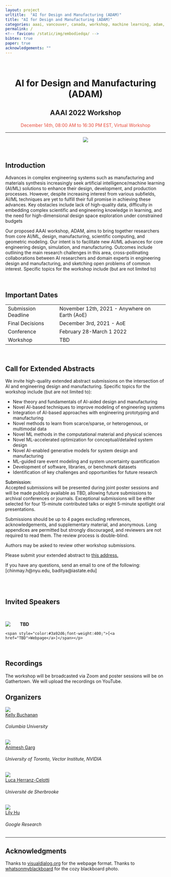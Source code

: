 ```yaml
---
layout: project
urltitle:  "AI for Design and Manufacturing (ADAM)"
title: "AI for Design and Manufacturing (ADAM)"
categories: aaai, vancouver, canada, workshop, machine learning, adam, 2022, aaai2022
permalink: /
<!-- favicon: /static/img/embodiedqa/ -->
bibtex: true
paper: true
acknowledgements: ""
---
```


<br>
<div class="row">
  <div class="col-xs-12">
    <center><h1>AI for Design and Manufacturing (ADAM)</h1></center>
    <center><h2>AAAI 2022 Workshop</h2></center>
    <center><span style="color:#e74c3c;font-weight:400;">
      December 14th, 08:00 AM to 16:30 PM EST,
      Virtual Workshop
    </span></center>
  </div>
</div>

<hr>

<div class="row" id="intro"> 
  <div class="col-md-12">
   <center>
    <img src="{{ "/static/img/banner/" | prepend:site.baseurl }}"> 
    </center>
    <p> </p> 
  </div> 
</div>

<br>
<div class="row" id="intro">
  <div class="col-xs-12">
    <h2>Introduction</h2>
  </div>
</div>
<div class="row">
  <div class="col-xs-12">
<p>

<p>
Advances in complex engineering systems such as manufacturing and materials synthesis increasingly seek artificial intelligence/machine learning (AI/ML) solutions to enhance their design, development, and production processes. However, despite increasing interest from various subfields, AI/ML techniques are yet to fulfill their full promise in achieving these advances. Key obstacles include lack of high-quality data, difficulty in embedding complex scientific and engineering knowledge in learning, and the need for high-dimensional design space exploration under constrained budgets
</p>

<p>
Our proposed AAAI  workshop, ADAM, aims to bring together researchers from core AI/ML, design, manufacturing, scientific computing, and geometric modeling. Our intent is to facilitate new AI/ML advances for core engineering design, simulation, and manufacturing. Outcomes include outlining the main research challenges in this area, cross-pollinating collaborations between AI researchers and domain experts in engineering design and manufacturing, and sketching open problems of common interest. Specific topics for the workshop include (but are not limited to)



</p>


<p>

</p>

<br>

<div class="row" id="dates">
  <div class="col-xs-12">
    <h2>Important Dates</h2>
  </div>
</div>

<div class="row">
  <div class="col-xs-12">
    <table class="table table-striped">
      <tbody>
        <tr>
          <td>Submission Deadline</td>
          <td>November 12th,  2021 - Anywhere on Earth (AoE)</td>
        </tr>
        <tr>
          <td>Final Decisions</td>
          <td>December 3rd, 2021 - AoE </td>
        </tr>
        <tr>
          <td>Conference</td>
          <td>February 28-March 1 2022</td>
        </tr>
        <tr>
          <td>Workshop</td>
          <td>TBD</td>
        </tr>
      </tbody>
    </table>
  </div>
</div><br>

<div class="row" id="cfp">
  <div class="col-xs-12">
    <h2>Call for Extended Abstracts</h2>
  </div>
</div>
<div class="row">
  <div class="col-xs-12">
    <p>
      We invite high-quality extended abstract submissions on the intersection of AI and engineering design and manufacturing. Specific topics for the workshop include (but are not limited to):
    </p>

<p>  
<div class="row">
  <div class="col-xs-12">
    <ul>
      <li>New theory and fundamentals of AI-aided design and manufacturing </li>
      <li>Novel AI-based techniques to improve modeling of engineering systems </li>
      <li>Integration of AI-based approaches with engineering prototyping and manufacturing </li>
      <li>Novel methods to learn from scarce/sparse, or heterogenous, or multimodal data </li>
      <li>Novel ML methods in the computational material and physical sciences </li>
      <li>Novel ML-accelerated optimization for conceptual/detailed system design </li>
      <li>Novel AI-enabled generative models for system design and manufacturing </li>
      <li>ML-guided rare event modeling and system uncertainty quantification </li>
      <li>Development of software, libraries, or benchmark datasets  </li>
      <li>Identification of key challenges and opportunities for future research  </li>
    </ul>
  </div>
</div>
</p>

  <p> <span style="font-weight:500;">Submission:</span>
  <br/>
    Accepted submissions will be presented during joint poster sessions and will be made publicly available as TBD, allowing future submissions to archival conferences or journals. 
    Exceptional submissions will be either selected for four 15-minute contributed talks
    or eight 5-minute spotlight oral presentations. 
  </p>

  <p>
  Submissions should be up to 4 pages excluding references, acknowledgements, and supplementary material, and anonymous. Long appendices are permitted but strongly discouraged, and reviewers are not required to read them. The review process is double-blind.
  </p>

  <p>
  Authors may be asked to review other workshop submissions. 
  </p>
  <p>
  Please submit your extended abstract to <span style="color:#3a92d6;font-weight:400;"><a href="TBD">this address.</a></span>
   </p>
    <p>
  If you have any questions, send an email to one of the following: [chinmay.h@nyu.edu, baditya@iastate.edu]
  </p>

  </div>

</div><br>

<!-- 

<div class="row" id="schedule">
  <div class="col-xs-12">
    <h2>Schedule</h2>
  </div>
</div>

<div class="row">
  <div class="col-xs-12">
    <p><b>(EST) Morning </b></p>
    <ul>
      <li>08:00 AM : Introduction and opening remarks</li>
      <li>08:15 AM : Invited Talk 1 </li>
      <li>09:00 AM : Contributed Talk 1 </li>
      <li>09:15 AM : Coffee Break</li>
      <li>09:20 AM : Poster Spotlights (2x5min)</li>
      <li>09:30 AM : Poster Session 1</li>
      <li>10:15 AM : Invited Talk 2</li>
      <li>11:00 AM : Coffee Break</li>
      <li>11:05 AM : Panel discussion      </li>
      <li>12:15 AM : Lunch Break                </li>
    </ul>
    <p><b>(EST) Afternoon </b></p>
    <ul>
      <li>13:15 AM : Invited Talk 3</li>
      <li>14:00 AM : Contributed Talk 2</li>
      <li>14:15 AM : Coffee Break</li>
      <li>14:20 AM : Poster Spotlights 2 (2x5min)</li>
      <li>14:30 AM : Poster Session 2</li>
      <li>15:15 AM : Invited Talk 4</li>
      <li>16:00 AM : Contributed Talk 3</li>
      <li>16:15 AM : Contributed Talk 4</li>
      <li>16:30 AM : End</li>
    </ul>
  </div>
</div>

 -->
<br>
<div class="row" id="speakers">
  <div class="col-xs-12">
    <h2>Invited Speakers</h2>
  </div>
</div><br>



<div class="row">
  <div class="col-md-12">
    <img class="speaker-pic" style="float:left;margin-right:30px;" src="{{ "/static/img/people/jd" | prepend:site.baseurl }}">
    <p><b>TBD</b>
        
    <span style="color:#3a92d6;font-weight:400;">[<a href="TBD">Webpage</a>]</span></p>
  </div>
</div><br>


<div class="row" id="recordings">
    <div class="col-xs-12">
    <h2>Recordings</h2>
  </div>
</div>

<div class="row">
  <div class="col-xs-12">
    <p>
    The workshop will be broadcasted via Zoom and poster sessions will be on Gathertown. We will upload the recordings on YouTube.</p>
  </div>
</div>



<div class="row" id="organizers">
  <div class="col-xs-12">
    <h2>Organizers</h2>
  </div>
</div>

<div class="row">
  <div class="col-xs-3">
    <a href="https://www.ekbuchanan.com/">
      <img class="people-pic" src="{{ "/static/img/people/" | prepend:site.baseurl }}">
    </a>
    <div class="people-name">
      <a href="https://www.ekbuchanan.com/">Kelly Buchanan</a>
      <h6>Columbia University</h6>
    </div>
  </div>


  <div class="col-xs-3">
    <a href="https://animesh.garg.tech/">
      <img class="people-pic" src="{{ "/static/img/people/" | prepend:site.baseurl }}">
    </a>
    <div class="people-name">
      <a href="https://animesh.garg.tech/">Animesh Garg</a>
      <h6>University of Toronto, Vector Institute, NVIDIA</h6>
    </div>
  </div>

  <div class="col-xs-3">
    <a href="https://lucehe.github.io/">
      <img class="people-pic" src="{{ "/static/img/people/" | prepend:site.baseurl }}">
    </a>
    <div class="people-name">
      <a href="https://lucehe.github.io/">Luca Herranz-Celotti</a>
      <h6>Université de Sherbrooke</h6>
    </div>
  </div>

  <div class="col-xs-3">
        <a href="http://rlily.hu/">
      <img class="people-pic" src="{{ "/static/img/people/" | prepend:site.baseurl }}">
    </a>
    <div class="people-name">
      <a href="http://rlily.hu/">Lily Hu</a>
      <h6>Google Research</h6>
    </div>
  </div>
  </div>
<hr>

<div class="row">
  <div class="col-xs-12">
    <h2>Acknowledgments</h2>
  </div>
</div>
<a name="/acknowledgements"></a>
<div class="row">
  <div class="col-xs-12">
    <p>
      Thanks to <span style="color:#3a92d6;font-weight:400;"> <a href="https://visualdialog.org/">visualdialog.org</a></span> for the webpage format. Thanks to <span style="color:#3a92d6;font-weight:400;"> <a href="https://whatsonmyblackboard.wordpress.com/2014/10/28/backward-differential-equations/">whatsonmyblackboard</a></span>
       for the cozy blackboard photo.
    </p>
  </div>
</div>



<br><br><br><br><br><br><br>